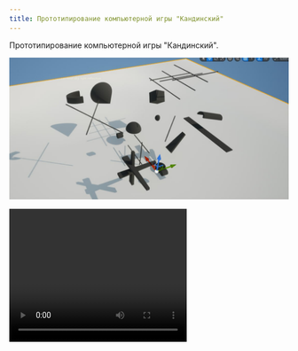 ```yaml
---
title: Прототипирование компьютерной игры "Кандинский"
---
```


Прототипирование компьютерной игры "Кандинский".

![](post2_1.png)

<video width="320" height="240" controls>
  <source src="post2_2.mp4" type="video/mp4">
</video>